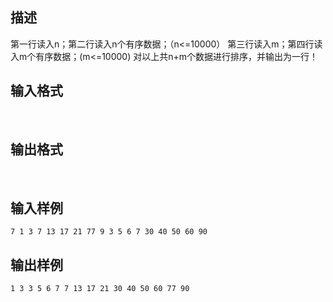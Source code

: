 ## 描述

第一行读入n；第二行读入n个有序数据；（n<=10000） 第三行读入m；第四行读入m个有序数据；(m<=10000) 对以上共n+m个数据进行排序，并输出为一行！

## 输入格式

 

## 输出格式

 

## 输入样例

```plaintext
7 1 3 7 13 17 21 77 9 3 5 6 7 30 40 50 60 90
```

## 输出样例

```plaintext
1 3 3 5 6 7 7 13 17 21 30 40 50 60 77 90 
```



 



 

